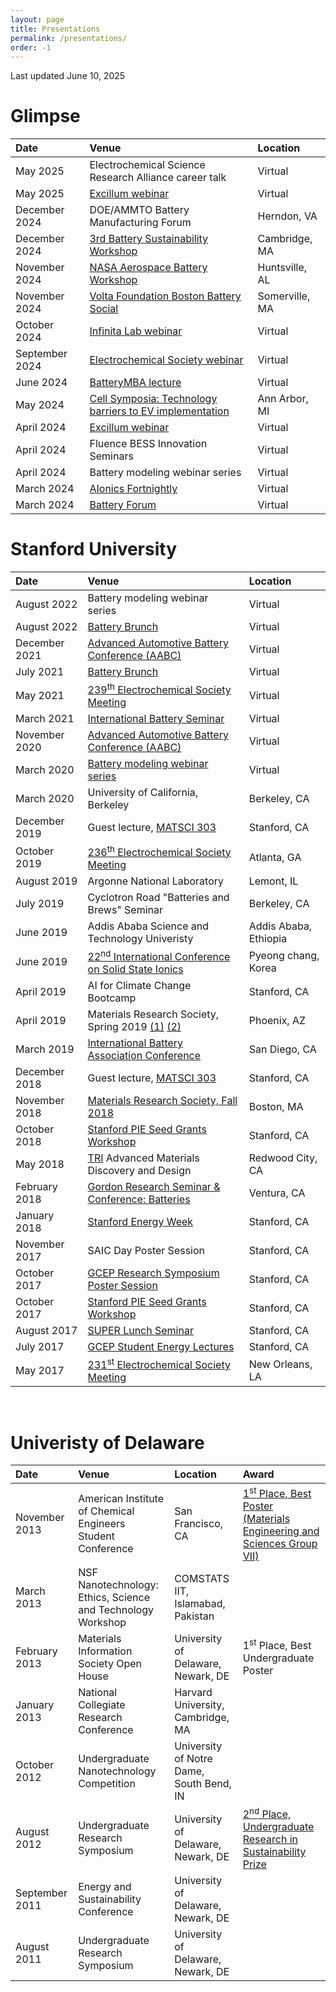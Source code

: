 ```yaml
---
layout: page
title: Presentations
permalink: /presentations/
order: -1
---
```


Last updated June 10, 2025

# Glimpse

|  Date | Venue | Location |
| :----------- |  :----------------- | :-------- |
| May 2025 | Electrochemical Science Research Alliance career talk |  Virtual |
| May 2025 | [Excillum webinar](https://www.excillum.com/battery-quality-control-from-first-principles/) |  Virtual |
| December 2024 | DOE/AMMTO Battery Manufacturing Forum |  Herndon, VA |
| December 2024 | [3rd Battery Sustainability Workshop](https://www.batterysustain.center/2024-workshop) |  Cambridge, MA |
| November 2024 | [NASA Aerospace Battery Workshop](https://www.nasa.gov/batteryworkshop/) |  Huntsville, AL |
| November 2024 | [Volta Foundation Boston Battery Social](https://learn.volta.foundation/battery-social-boston) |  Somerville, MA |
| October 2024 | [Infinita Lab webinar](https://www.linkedin.com/events/7239353135750676481/comments/) |  Virtual |
| September 2024 | [Electrochemical Society webinar](https://www.electrochem.org/ecsnews/webinar-qa-battery-quality-attia/) |  Virtual |
| June 2024 | [BatteryMBA lecture](https://www.battery.mba) |  Virtual |
| May 2024 | [Cell Symposia: Technology barriers to EV implementation](https://www.cell-symposia.com/electric-vehicles-2024/index.html) |  Ann Arbor, MI |
| April 2024 | [Excillum webinar](https://www.excillum.com/enabling-battery-quality-at-scale-via-high-throughput-ct/) |  Virtual |
| April 2024 | Fluence BESS Innovation Seminars |  Virtual |
| April 2024 | Battery modeling webinar series |  Virtual |
| March 2024 | [AIonics Fortnightly](https://aionics.io/fortnightly/enabling-battery-quality-at-scale-with-glimpse-cofounders-drs-peter-attia-and-patrick-herring/) |  Virtual |
| March 2024 | [Battery Forum](https://www.linkedin.com/posts/battery-forum_electriccars-metrology-statisticalanalysis-activity-7172975308793458688-6I0Y?utm_source=share&utm_medium=member_desktop) | Virtual |

# Stanford University

|  Date | Venue | Location |
| :----------- |  :----------------- | :-------- |
| August 2022 | Battery modeling webinar series |  Virtual |
| August 2022 | [Battery Brunch](https://www.batterybrunch.org) |  Virtual |
| December 2021 | [Advanced Automotive Battery Conference (AABC)](https://www.advancedautobat.com/21/aabc-us/battery-intelligence.html#Day1) |  Virtual |
| July 2021 | [Battery Brunch](https://www.batterybrunch.org) |  Virtual |
| May 2021 | [239<sup>th</sup> Electrochemical Society Meeting](https://www.electrochem.org/239) |  Virtual |
| March 2021 | [International Battery Seminar](https://www.internationalbatteryseminar.com/21/automotive-batteries#PeterAttia) |  Virtual |
| November 2020 | [Advanced Automotive Battery Conference (AABC)](https://www.advancedautobat.com/20/aabc-us/battery-intelligence.html#Day2) |  Virtual |
| March 2020 | [Battery modeling webinar series](https://www.linkedin.com/posts/venkat-viswanathan-6a97548_closed-loop-optimization-of-fast-charging-activity-6653656029475196928-DYCv) |  Virtual |
| March 2020 | University of California, Berkeley |  Berkeley, CA |
| December 2019 | Guest lecture, [MATSCI 303](https://explorecourses.stanford.edu/search?q=MATSCI+303&view=catalog&page=0&filter-coursestatus-Active=on&collapse=&academicYear=20182019) |  Stanford, CA |
| October 2019 | [236<sup>th</sup> Electrochemical Society Meeting](https://ecs.confex.com/ecs/236/meetingapp.cgi/Paper/128078) | Atlanta, GA |
| August 2019 | Argonne National Laboratory | Lemont, IL |
| July 2019 | Cyclotron Road "Batteries and Brews" Seminar | Berkeley, CA |
| June 2019 | Addis Ababa Science and Technology Univeristy | Addis Ababa, Ethiopia |
| June 2019 | [22<sup>nd</sup> International Conference on Solid State Ionics](https://web.archive.org/web/20190630110135/http://ssi-22.org/) | Pyeong chang, Korea |
| April 2019 | AI for Climate Change Bootcamp |  Stanford, CA |
| April 2019 | Materials Research Society, Spring 2019 [(1)](https://www.mrs.org/spring2019/symposium-sessions/symposium-sessions-detail?code=ES03) [(2)](https://www.mrs.org/spring2019/symposium-sessions/symposium-sessions-detail?code=GI01) |  Phoenix, AZ |
| March 2019 | [International Battery Association Conference](https://ecs.confex.com/ecs/iba2019/webprogram/Paper117948.html) |  San Diego, CA |
| December 2018 | Guest lecture, [MATSCI 303](https://explorecourses.stanford.edu/search?q=MATSCI+303&view=catalog&page=0&filter-coursestatus-Active=on&collapse=&academicYear=20182019) |  Stanford, CA |
| November 2018 | [Materials Research Society, Fall 2018](https://www.mrs.org/fall-2018-symposium-sessions/symposium-sessions-detail?code=GI01) |  Boston, MA |
| October 2018 | [Stanford PIE Seed Grants Workshop](https://web.archive.org/web/20181211090501/https://energy.stanford.edu/research/seed-grants) |  Stanford, CA |
| May 2018 | [TRI](https://www.tri.global/research/) Advanced Materials Discovery and Design |  Redwood City, CA |
| February 2018 | [Gordon Research Seminar & Conference: Batteries](https://www.grc.org/batteries-grs-conference/2018/) |  Ventura, CA |
| January 2018 | [Stanford Energy Week](https://web.archive.org/web/20190907222629/http://www.stanfordenergyweek.com/) |  Stanford, CA |
| November 2017 | SAIC Day Poster Session |  Stanford, CA |
| October 2017 | [GCEP Research Symposium Poster Session](https://web.archive.org/web/20191219033923/https://gcepsymposium.stanford.edu/) |  Stanford, CA |
| October 2017 | [Stanford PIE Seed Grants Workshop](https://web.archive.org/web/20181211090501/https://energy.stanford.edu/research/seed-grants) |  Stanford, CA |
| August 2017 | [SUPER Lunch Seminar](https://energy.stanford.edu/research/research-opportunities/super) |  Stanford, CA |
| July 2017 | [GCEP Student Energy Lectures](https://web.archive.org/web/20191213013656/https://gcep.stanford.edu/outreach/studentactivities_abstracts2017.html#july31) |  Stanford, CA |
| May 2017 | [231<sup>st</sup> Electrochemical Society Meeting](http://ma.ecsdl.org/content/MA2017-01/1/104.short) |  New Orleans, LA |

<!--
<table style="width:100%">
  <thead>
    <tr>
      <th>Date</th>
      <th>Conference</th>
      <th>Location</th>
    </tr>
  </thead>
  <tbody>
    <tr>
      <td style="text-align:left">December 2018</td>
      <td style="text-align:center">Guest lecture, <a href="https://explorecourses.stanford.edu/search?q=MATSCI+303&view=catalog&page=0&filter-coursestatus-Active=on&collapse=&academicYear=20182019">
      MATSCI 303</a></td>
      <td style="text-align:center">Stanford, CA</td>
    </tr>
    <tr>
      <td style="text-align:left">November 2018</td>
      <td style="text-align:center"><a href="https://www.mrs.org/fall-2018-symposium-sessions/symposium-sessions-detail?code=GI01">
      Materials Research Society, Fall 2018</a></td>
      <td style="text-align:center">Boston, MA</td>
    </tr>
    <tr>
      <td style="text-align:center">October 2018</td>
      <td style="text-align:center"><a href="https://energy.stanford.edu/research/seed-grants">
      Stanford Precourt Institute for Energy Seed Grants Annual Workshop</a></td>
      <td style="text-align:center">Stanford, CA</td>
    </tr>
    <tr>
      <td style="text-align:center">February 2018</td>
      <td style="text-align:center"><a href="https://www.grc.org/batteries-grs-conference/2018/">
      Gordon Research Seminar & Conference: Batteries</a></td>
      <td style="text-align:center">Ventura, CA</td>
    </tr>
  	<tr>
  	  <td style="text-align:center">January 2018</td>
  	  <td style="text-align:center"><a href="http://www.stanfordenergyweek.com">
      Stanford Energy Week</a></td>
  	  <td style="text-align:center">Stanford, CA</td>
  	</tr>
  	<tr>
  	  <td style="text-align:center">November 2017</td>
  	  <td style="text-align:center">SAIC Day Poster Session</td>
  	  <td style="text-align:center">Stanford, CA</td>
  	</tr>
  	<tr>
  	  <td style="text-align:center">October 2017</td>
  	  <td style="text-align:center"> <a href="https://gcepsymposium.stanford.edu">
      GCEP Research Symposium Poster Session</a> </td>
  	  <td style="text-align:center">Stanford, CA</td>
  	</tr>
    <tr>
      <td style="text-align:center">October 2017</td>
      <td style="text-align:center"> <a href="https://energy.stanford.edu/research/seed-grants">
      Stanford Precourt Institute for Energy Seed Grants Annual Workshop</a> </td>
      <td style="text-align:center">Stanford, CA</td>
    </tr>
    <tr>
      <td style="text-align:center">August 2017</td>
      <td style="text-align:center"> <a href="https://energy.stanford.edu/research/research-opportunities/super">
      SUPER Lunch Seminar</a> </td>
      <td style="text-align:center">Stanford, CA</td>
    </tr>
  	<tr>
  	  <td style="text-align:center">July 2017</td>
  	  <td style="text-align:center"> <a href="http://gcep.stanford.edu/outreach/studentactivities_abstracts2017.html#july31">GCEP Student Energy Lectures</a> </td>
  	  <td style="text-align:center">Stanford, CA</td>
  	</tr>
    <tr>
      <td style="text-align:center">May 2017</td>
      <td style="text-align:center"><a href="http://ma.ecsdl.org/content/MA2017-01/1/104.short">231<sup>st</sup> Electrochemical Society Meeting</a> </td>
      <td style="text-align:center">New Orleans, LA</td>
    </tr>
  </tbody>
</table>
-->

<br>

# Univeristy of Delaware

| Date | Venue |  Location  | Award |
| :----------- |  :----------------- | :-------- | :-- |
| November 2013 |  American Institute of Chemical Engineers Student Conference | San Francisco, CA | [1<sup>st</sup> Place, Best Poster (Materials Engineering and Sciences Group VII)](https://web.archive.org/web/20141220203050/http://www.aiche.org/conferences/annual-aiche-student-conference/2013/events/2013-undergraduate-student-poster-competition) |
| March 2013 |  NSF Nanotechnology: Ethics, Science and Technology Workshop | COMSTATS IIT, Islamabad, Pakistan |  |
| February 2013 |  Materials Information Society Open House | University of Delaware, Newark, DE | 1<sup>st</sup> Place, Best Undergraduate Poster |
| January 2013 |  National Collegiate Research Conference | Harvard University, Cambridge, MA | |
| October 2012 |  Undergraduate Nanotechnology Competition | University of Notre Dame, South Bend, IN |  |
| August 2012 |  Undergraduate Research Symposium | University of Delaware, Newark, DE | [2<sup>nd</sup> Place, Undergraduate Research in Sustainability Prize](http://www.udel.edu/udaily/2013/aug/undergraduate-symposium-081412.html) |
| September 2011 |  Energy and Sustainability Conference | University of Delaware, Newark, DE |  |
| August 2011 |  Undergraduate Research Symposium | University of Delaware, Newark, DE |  |

<br>
